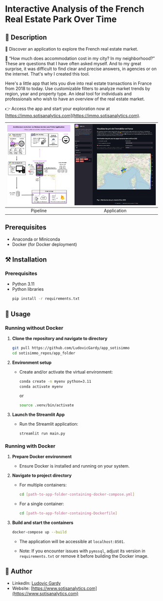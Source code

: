 # Interactive Analysis of the French Real Estate Park Over Time

## 📄 Description

🏡 Discover an application to explore the French real estate market.

🤔 “How much does accommodation cost in my city? In my neighborhood?” These are questions that I have often asked myself. And to my great surprise, it was difficult to find clear and precise answers, in agencies or on the internet. That's why I created this tool.

Here's a little app that lets you dive into real estate transactions in France from 2018 to today. Use customizable filters to analyze market trends by region, year and property type. An ideal tool for individuals and professionals who wish to have an overview of the real estate market.

👉 Access the app and start your exploration now at [https://immo.sotisanalytics.com](https://immo.sotisanalytics.com).

| ![Image1](images/image1.jpeg) | ![Image2](images/image2.jpg) |
|:---------------------:|:---------------------:|
|Pipeline|Application|

## Prerequisites
- Anaconda or Miniconda
- Docker (for Docker deployment)

## ⚒️ Installation

### Prerequisites
- Python 3.11
- Python libraries
    ```sh
    pip install -r requirements.txt
    ```

## 📝 Usage

### Running without Docker

1. **Clone the repository and navigate to directory**
    ```bash
    git pull https://github.com/LudovicGardy/app_sotisimmo
    cd sotisimmo_repos/app_folder
    ```

2. **Environment setup**
    - Create and/or activate the virtual environment:
        ```bash
        conda create -n myenv python=3.11
        conda activate myenv
        ```
        or
        ```bash
        source .venv/bin/activate
        ```

3. **Launch the Streamlit App**
    - Run the Streamlit application:
        ```bash
        streamlit run main.py
        ```

### Running with Docker

1. **Prepare Docker environment**
    - Ensure Docker is installed and running on your system.

2. **Navigate to project directory**
    - For multiple containers:
        ```bash
        cd [path-to-app-folder-containing-docker-compose.yml]
        ```
    - For a single container:
        ```bash
        cd [path-to-app-folder-containing-Dockerfile]
        ```

3. **Build and start the containers**
    ```bash
    docker-compose up --build
    ```

    - The application will be accessible at `localhost:8501`.

    - Note: If you encounter issues with `pymssql`, adjust its version in `requirements.txt` or remove it before building the Docker image.

## 👤 Author
- LinkedIn: [Ludovic Gardy](https://www.linkedin.com/in/ludovic-gardy/)
- Website: [https://www.sotisanalytics.com](https://www.sotisanalytics.com)